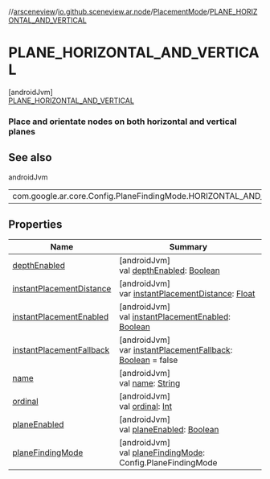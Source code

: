 //[arsceneview](../../../../index.md)/[io.github.sceneview.ar.node](../../index.md)/[PlacementMode](../index.md)/[PLANE_HORIZONTAL_AND_VERTICAL](index.md)

# PLANE_HORIZONTAL_AND_VERTICAL

[androidJvm]\
[PLANE_HORIZONTAL_AND_VERTICAL](index.md)

###  Place and orientate nodes on both horizontal and vertical planes

## See also

androidJvm

| | |
|---|---|
| com.google.ar.core.Config.PlaneFindingMode.HORIZONTAL_AND_VERTICAL |  |

## Properties

| Name | Summary |
|---|---|
| [depthEnabled](../depth-enabled.md) | [androidJvm]<br>val [depthEnabled](../depth-enabled.md): [Boolean](https://kotlinlang.org/api/latest/jvm/stdlib/kotlin/-boolean/index.html) |
| [instantPlacementDistance](../instant-placement-distance.md) | [androidJvm]<br>var [instantPlacementDistance](../instant-placement-distance.md): [Float](https://kotlinlang.org/api/latest/jvm/stdlib/kotlin/-float/index.html) |
| [instantPlacementEnabled](../instant-placement-enabled.md) | [androidJvm]<br>val [instantPlacementEnabled](../instant-placement-enabled.md): [Boolean](https://kotlinlang.org/api/latest/jvm/stdlib/kotlin/-boolean/index.html) |
| [instantPlacementFallback](../instant-placement-fallback.md) | [androidJvm]<br>var [instantPlacementFallback](../instant-placement-fallback.md): [Boolean](https://kotlinlang.org/api/latest/jvm/stdlib/kotlin/-boolean/index.html) = false |
| [name](../../../io.github.sceneview.ar.scene/-plane-renderer/-plane-renderer-mode/-r-e-n-d-e-r_-c-e-n-t-e-r/index.md#-372974862%2FProperties%2F-58641720) | [androidJvm]<br>val [name](../../../io.github.sceneview.ar.scene/-plane-renderer/-plane-renderer-mode/-r-e-n-d-e-r_-c-e-n-t-e-r/index.md#-372974862%2FProperties%2F-58641720): [String](https://kotlinlang.org/api/latest/jvm/stdlib/kotlin/-string/index.html) |
| [ordinal](../../../io.github.sceneview.ar.scene/-plane-renderer/-plane-renderer-mode/-r-e-n-d-e-r_-c-e-n-t-e-r/index.md#-739389684%2FProperties%2F-58641720) | [androidJvm]<br>val [ordinal](../../../io.github.sceneview.ar.scene/-plane-renderer/-plane-renderer-mode/-r-e-n-d-e-r_-c-e-n-t-e-r/index.md#-739389684%2FProperties%2F-58641720): [Int](https://kotlinlang.org/api/latest/jvm/stdlib/kotlin/-int/index.html) |
| [planeEnabled](../plane-enabled.md) | [androidJvm]<br>val [planeEnabled](../plane-enabled.md): [Boolean](https://kotlinlang.org/api/latest/jvm/stdlib/kotlin/-boolean/index.html) |
| [planeFindingMode](../plane-finding-mode.md) | [androidJvm]<br>val [planeFindingMode](../plane-finding-mode.md): Config.PlaneFindingMode |
